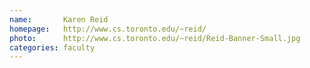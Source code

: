 ```yaml
---
name:       Karen Reid
homepage:   http://www.cs.toronto.edu/~reid/
photo:      http://www.cs.toronto.edu/~reid/Reid-Banner-Small.jpg
categories: faculty
---
```

